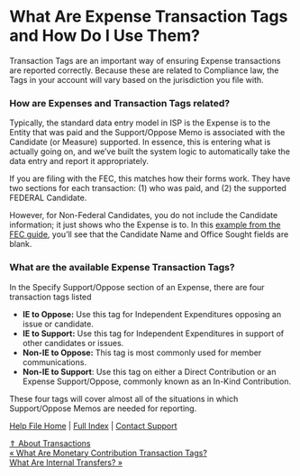  What Are Expense Transaction Tags and How Do I Use Them?
==========

Transaction Tags are an important way of ensuring Expense transactions are reported correctly. Because these are related to Compliance law, the Tags in your account will vary based on the jurisdiction you file with.

### How are Expenses and Transaction Tags related? ###

Typically, the standard data entry model in ISP is the Expense is to the Entity that was paid and the Support/Oppose Memo is associated with the Candidate (or Measure) supported. In essence, this is entering what is actually going on, and we’ve built the system logic to automatically take the data entry and report it appropriately.

If you are filing with the FEC, this matches how their forms work. They have two sections for each transaction: (1) who was paid, and (2) the supported FEDERAL Candidate.

However, for Non-Federal Candidates, you do not include the Candidate information; it just shows who the Expense is to. In this [example from the FEC guide](https://www.fec.gov/help-candidates-and-committees/filing-ssf-reports/donations-nonfederal-candidates/), you’ll see that the Candidate Name and Office Sought fields are blank.

### What are the available Expense Transaction Tags? ###

In the Specify Support/Oppose section of an Expense, there are four transaction tags listed

* **IE to Oppose:** Use this tag for Independent Expenditures opposing an issue or candidate.
* **IE to Support:** Use this tag for Independent Expenditures in support of other candidates or issues.
* **Non-IE to Oppose:** This tag is most commonly used for member communications.
* **Non-IE to Support**: Use this tag on either a Direct Contribution or an Expense Support/Oppose, commonly known as an In-Kind Contribution.

These four tags will cover almost all of the situations in which Support/Oppose Memos are needed for reporting.

[Help File Home](/help/) | [Full Index](/Help-File-Directory/) | [Contact Support](mailto:support@ISPolitical.com)

[⇑ About Transactions](/About-Transactions)  
[« What Are Monetary Contribution Transaction Tags?](/What-Are-Monetary-Contribution-Transaction-Tags)  
[What Are Internal Transfers? »](/About-Internal-Transfers)